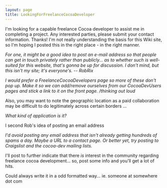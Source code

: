 ```yaml
---
layout: page
title: LookingForFreelanceCocoaDeveloper
---
```


I'm looking for a capable freelance Cocoa developer to assist me in completing a project. Any interested parties, please submit your contact information. Thanks!
I'm not really understanding the basis for this Wiki site, so I'm hoping I posted this in the right place - in the right manner.

*For one, it might be a good idea to post an e-mail address so that people can get in touch privately rather than publicly... as to whether such is well-suited for this website, that's gonna be up for discussion. I don't mind, but this isn't my site; it's everyone's. -- RobRix*

*I would prefer a FreelanceCocoaDevelopers page so more of these don't pop up. Make it so we can add/remove ourselves from our CocoaDevUsers pages and stick a link to it on the front page. /thinking out loud*

Also, you may want to note the geographic location as a paid collaboration may be difficult to do legitimately across certain borders ...

*What kind of application is it?*

I second Rob's idea of posting an email address

*I'd avoid posting any email address that isn't already getting hundreds of spams a day.  Maybe a URL to a contact page.  Or better yet, try posting to Craigslist and the cocoa-dev mailing lists.*

I'll post to further indicate that there *is* interest in the community regarding freelance cocoa development... so, post some info and you'll get a lot of hits.

Could always write it in a odd formatted way... ie. someone at somewhere dot com

